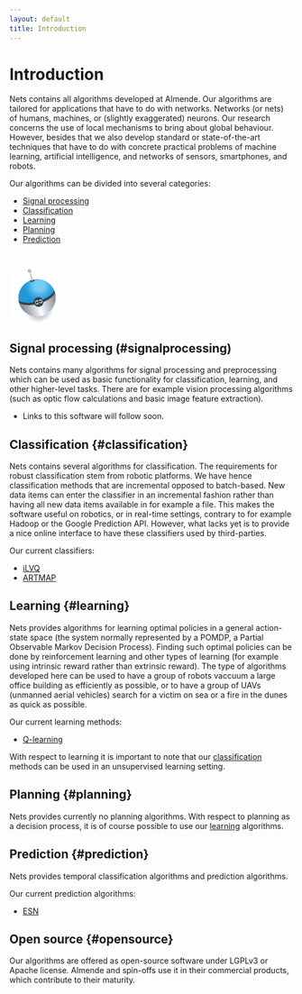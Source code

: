 ```yaml
---
layout: default
title: Introduction
---
```


# Introduction

Nets contains all algorithms developed at Almende. Our algorithms are tailored for 
applications that have to do with networks. Networks (or nets) of humans, machines,
or (slightly exaggerated) neurons. Our research concerns the use of local mechanisms
to bring about global behaviour. However, besides that we also develop standard or
state-of-the-art techniques that have to do with concrete practical problems of 
machine learning, artificial intelligence, and networks of sensors, smartphones, and
robots. 

Our algorithms can be divided into several categories: 
- [Signal processing](#signalprocessing)
- [Classification](#classification)
- [Learning](#learning)
- [Planning](#planning)
- [Prediction](#prediction)

[<img src="img/dobots.png" 
  style="margin-top: 30px;" 
  title="Click for a larger view">](img/dobots.png)

## Signal processing (#signalprocessing)

Nets contains many algorithms for signal processing and preprocessing which can be used
as basic functionality for classification, learning, and other higher-level tasks. There
are for example vision processing algorithms (such as optic flow calculations and basic
image feature extraction). 

* Links to this software will follow soon.

## Classification {#classification}

Nets contains several algorithms for classification. The requirements for robust 
classification stem from robotic platforms. We have hence classification methods
that are incremental opposed to batch-based. New data items can enter the classifier
in an incremental fashion rather than having all new data items available in for
example a file. This makes the software useful on robotics, or in real-time settings,
contrary to for example Hadoop or the Google Prediction API. However, what lacks yet
is to provide a nice online interface to have these classifiers used by third-parties.

Our current classifiers:
* [iLVQ](https://github.com/mrquincle/ilvq)
* [ARTMAP](https://github.com/mrquincle/artmap)

## Learning {#learning}

Nets provides algorithms for learning optimal policies in a general action-state 
space (the system normally represented by a POMDP, a Partial Observable Markov Decision
Process). Finding such optimal policies can be done by reinforcement learning and other
types of learning (for example using intrinsic reward rather than extrinsic reward).
The type of algorithms developed here can be used to have a group of robots vaccuum
a large office building as efficiently as possible, or to have a group of UAVs 
(unmanned aerial vehicles) search for a victim on sea or a fire in the dunes as 
quick as possible.

Our current learning methods:
* [Q-learning](https://github.com/mrquincle/actionperception)

With respect to learning it is important to note that our [classification](#classification) 
methods can be used in an unsupervised learning setting.

## Planning {#planning}

Nets provides currently no planning algorithms. With respect to planning as a decision
process, it is of course possible to use our [learning](#learning) algorithms.

## Prediction {#prediction}

Nets provides temporal classification algorithms and prediction algorithms. 

Our current prediction algorithms:
* [ESN](https://github.com/mrquincle/esn)


## Open source {#opensource}

Our algorithms are offered as open-source software under LGPLv3 or Apache license. Almende 
and spin-offs use it in their commercial products, which contribute to their maturity.
